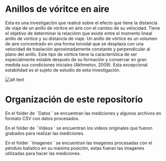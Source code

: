 # Anillos de vóritce en aire
Esta es una investigación que realicé sobre el efecto que tiene la distancia de viaje de un anillo de vóritce en aire con el cambio de su velocidad.
Tiene el objetivo de determinar la relaciónn que existe entre el momento lineal anillo de vórtice y su distancia de viaje. Un anillo de vórtice es un volumen de aire concentrado en una forma toroidal que se desplaza con una velocidad de traslación aproximadamente constante y perpendicular al plano del anillo. Este tipo de vórtice tiene la característica de ser especialmente estable después de su formación y conservar en gran medida sus condiciones iniciales (Akhmetov, 2009). Esta excepcional estabilidad es el sujeto de estudio de esta investigación.

![alt text](http://www.flowvis.org/wp-content/uploads/2016/09/Straccia_Vortex_Rings_Edited_Compressed2-600x400.jpg)

# Organización de este repositorio
En el folder de ¨Datos¨ se encuentran las mediciones y algunos archivos en formato CSV con datos procesados. 

En el folder de ¨Videos¨ se encuentran los vídeos originales que fueron grabados para realizar las mediciones.

En el folder ¨Imagenes¨ se encuentran las imagenes procesadas con el péndulo balistico en su máxima posición, estas fueran las imagenes utilizadas para hacer las mediciones. 


